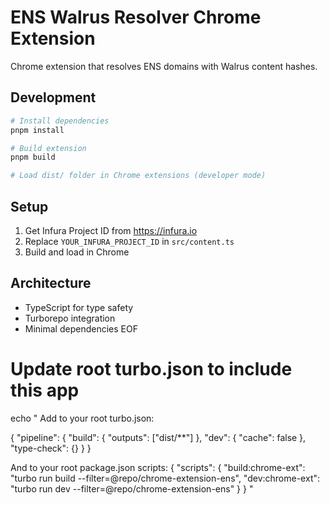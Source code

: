 # ENS Walrus Resolver Chrome Extension

Chrome extension that resolves ENS domains with Walrus content hashes.

## Development

```bash
# Install dependencies
pnpm install

# Build extension
pnpm build

# Load dist/ folder in Chrome extensions (developer mode)
```

## Setup

1. Get Infura Project ID from https://infura.io
2. Replace `YOUR_INFURA_PROJECT_ID` in `src/content.ts`
3. Build and load in Chrome

## Architecture

- TypeScript for type safety
- Turborepo integration
- Minimal dependencies
EOF

# Update root turbo.json to include this app
echo "
Add to your root turbo.json:

{
  \"pipeline\": {
    \"build\": {
      \"outputs\": [\"dist/**\"]
    },
    \"dev\": {
      \"cache\": false
    },
    \"type-check\": {}
  }
}

And to your root package.json scripts:
{
  \"scripts\": {
    \"build:chrome-ext\": \"turbo run build --filter=@repo/chrome-extension-ens\",
    \"dev:chrome-ext\": \"turbo run dev --filter=@repo/chrome-extension-ens\"
  }
}
"